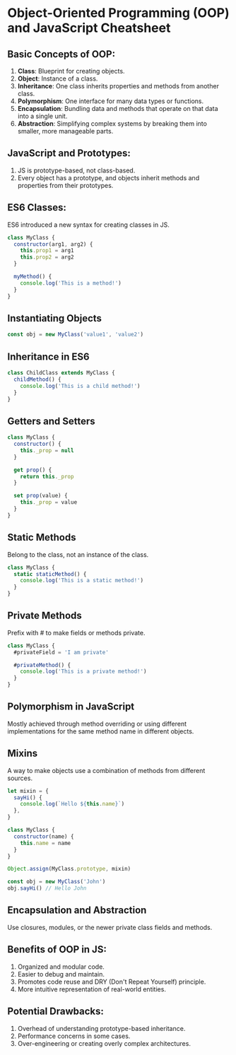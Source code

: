 # Object-Oriented Programming (OOP) and JavaScript Cheatsheet

## Basic Concepts of OOP:

1. **Class**: Blueprint for creating objects.
2. **Object**: Instance of a class.
3. **Inheritance**: One class inherits properties and methods from another class.
4. **Polymorphism**: One interface for many data types or functions.
5. **Encapsulation**: Bundling data and methods that operate on that data into a single unit.
6. **Abstraction**: Simplifying complex systems by breaking them into smaller, more manageable parts.

## JavaScript and Prototypes:

1. JS is prototype-based, not class-based.
2. Every object has a prototype, and objects inherit methods and properties from their prototypes.

## ES6 Classes:

ES6 introduced a new syntax for creating classes in JS.

```javascript
class MyClass {
  constructor(arg1, arg2) {
    this.prop1 = arg1
    this.prop2 = arg2
  }

  myMethod() {
    console.log('This is a method!')
  }
}
```

## Instantiating Objects

```javascript
const obj = new MyClass('value1', 'value2')
```

## Inheritance in ES6

```javascript
class ChildClass extends MyClass {
  childMethod() {
    console.log('This is a child method!')
  }
}
```

## Getters and Setters

```javascript
class MyClass {
  constructor() {
    this._prop = null
  }

  get prop() {
    return this._prop
  }

  set prop(value) {
    this._prop = value
  }
}
```

## Static Methods

Belong to the class, not an instance of the class.

```javascript
class MyClass {
  static staticMethod() {
    console.log('This is a static method!')
  }
}
```

## Private Methods

Prefix with # to make fields or methods private.

```javascript
class MyClass {
  #privateField = 'I am private'

  #privateMethod() {
    console.log('This is a private method!')
  }
}
```

## Polymorphism in JavaScript

Mostly achieved through method overriding or using different implementations for the same method name in different objects.

## Mixins

A way to make objects use a combination of methods from different sources.

```javascript
let mixin = {
  sayHi() {
    console.log(`Hello ${this.name}`)
  },
}

class MyClass {
  constructor(name) {
    this.name = name
  }
}

Object.assign(MyClass.prototype, mixin)

const obj = new MyClass('John')
obj.sayHi() // Hello John
```

## Encapsulation and Abstraction

Use closures, modules, or the newer private class fields and methods.

## Benefits of OOP in JS:

1. Organized and modular code.
2. Easier to debug and maintain.
3. Promotes code reuse and DRY (Don't Repeat Yourself) principle.
4. More intuitive representation of real-world entities.

## Potential Drawbacks:

1. Overhead of understanding prototype-based inheritance.
2. Performance concerns in some cases.
3. Over-engineering or creating overly complex architectures.
